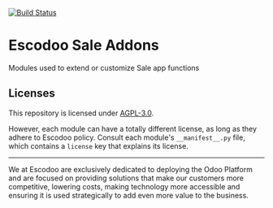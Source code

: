 <!-- [![Runbot Status](https://runbot.odoo-community.org/runbot/badge/flat//12.0.svg)](https://runbot.odoo-community.org/runbot/repo/github-com-oca-sale-addons-) -->
[![Build Status](https://travis-ci.com/Escodoo/sale-addons.svg?branch=12.0)](https://travis-ci.com/Escodoo/sale-addons)
<!-- [![codecov](https://codecov.io/gh/Escodoo/sale-addons/branch/12.0/graph/badge.svg)](https://codecov.io/gh/Escodoo/sale-addons) -->
<!-- [![Translation Status](https://translation.odoo-community.org/widgets/sale-addons-14-0/-/svg-badge.svg)](https://translation.odoo-community.org/engage/sale-addons-14-0/?utm_source=widget) -->

<!-- /!\ do not modify above this line -->

# Escodoo Sale Addons

Modules used to extend or customize Sale app functions

<!-- /!\ do not modify below this line -->

<!-- prettier-ignore-start -->

[//]: # (addons)

[//]: # (end addons)

<!-- prettier-ignore-end -->

## Licenses

This repository is licensed under [AGPL-3.0](LICENSE).

However, each module can have a totally different license, as long as they adhere to Escodoo
policy. Consult each module's `__manifest__.py` file, which contains a `license` key
that explains its license.

----

We at Escodoo are exclusively dedicated to deploying the Odoo Platform and are
focused on providing solutions that make our customers more competitive, lowering
costs, making technology more accessible and ensuring it is used strategically to
add even more value to the business.
